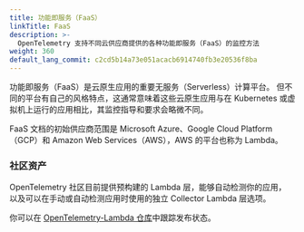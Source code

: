 ```yaml
---
title: 功能即服务（FaaS）
linkTitle: FaaS
description: >-
  OpenTelemetry 支持不同云供应商提供的各种功能即服务（FaaS）的监控方法
weight: 360
default_lang_commit: c2cd5b14a73e051acacb6914740fb3e20536f8ba
---
```


功能即服务（FaaS）是云原生应用的重要无服务（Serverless）计算平台。
但不同的平台有自己的风格特点，这通常意味着这些云原生应用与在 Kubernetes 或虚拟机上运行的应用相比，其监控指导和要求会略微不同。

FaaS 文档的初始供应商范围是 Microsoft Azure、Google Cloud Platform（GCP）和
Amazon Web Services（AWS），AWS 的平台也称为 Lambda。

### 社区资产

OpenTelemetry 社区目前提供预构建的 Lambda 层，能够自动检测你的应用，
以及可以在手动或自动检测应用时使用的独立 Collector Lambda 层选项。

你可以在
[OpenTelemetry-Lambda 仓库](https://github.com/open-telemetry/opentelemetry-lambda)中跟踪发布状态。
